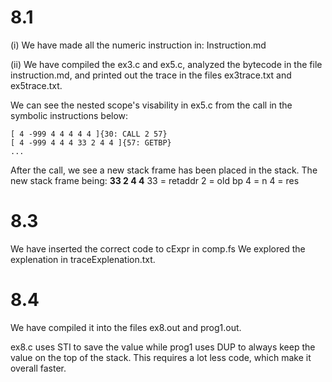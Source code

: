 # 8.1

(i)
We have made all the numeric instruction in: Instruction.md

(ii)
We have compiled the ex3.c and ex5.c, analyzed the bytecode in the file instruction.md, and printed out the trace in the files ex3trace.txt and ex5trace.txt.

We can see the nested scope's visability in ex5.c from the call in the symbolic instructions below:

```
[ 4 -999 4 4 4 4 4 ]{30: CALL 2 57}
[ 4 -999 4 4 4 33 2 4 4 ]{57: GETBP}
...
```
After the call, we see a new stack frame has been placed in the stack.
The new stack frame being: <b>33 2 4 4</b>
33 = retaddr
2 = old bp
4 = n
4 = res

# 8.3
We have inserted the correct code to cExpr in comp.fs
We explored the explenation in traceExplenation.txt.

# 8.4
We have compiled it into the files ex8.out and prog1.out.

ex8.c uses STI to save the value while prog1 uses DUP to always keep the value on the top of the stack.
This requires a lot less code, which make it overall faster.
